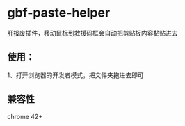 # gbf-paste-helper

肝报废插件，移动鼠标到救援码框会自动把剪贴板内容黏贴进去

## 使用：

1、打开浏览器的开发者模式，把文件夹拖进去即可

## 兼容性

chrome 42+

